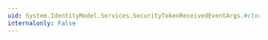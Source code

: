 ```yaml
---
uid: System.IdentityModel.Services.SecurityTokenReceivedEventArgs.#ctor(System.IdentityModel.Tokens.SecurityToken)
internalonly: False
---
```

